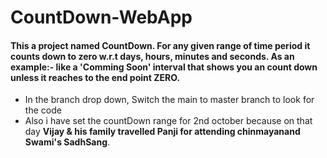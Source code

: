 # CountDown-WebApp
#### This a project named CountDown. For any given range of time period it counts down to zero w.r.t days, hours, minutes and seconds. As an example:- like a 'Comming Soon' interval that shows you an count down unless it reaches to the end point ZERO.

- In the branch drop down, Switch the main to master branch to look for the code
- Also i have set the countDown range for 2nd october because on that day **Vijay & his family travelled Panji for attending chinmayanand Swami's SadhSang**. 
